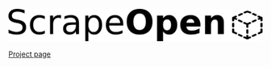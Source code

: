 ![logo](project_files/images/scrapeopen_logo.png)

[Project page](https://fraba.github.io/ScrapeOpen/)


